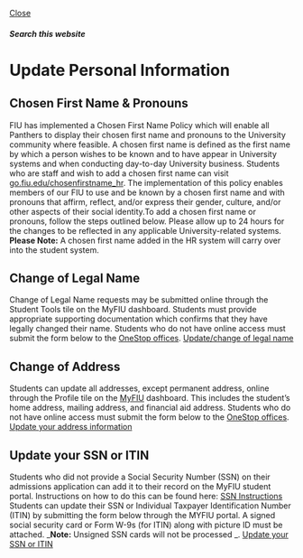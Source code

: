[ Close ](https://onestop.fiu.edu/registration/personal-records/update-personal-information/index.html)
##### Search this website
# Update Personal Information
## Chosen First Name & Pronouns
FIU has implemented a Chosen First Name Policy which will enable all Panthers to display their chosen first name and pronouns to the University community where feasible. A chosen first name is defined as the first name by which a person wishes to be known and to have appear in University systems and when conducting day-to-day University business. 
Students who are staff and wish to add a chosen first name can visit [go.fiu.edu/chosenfirstname_hr](https://hr.fiu.edu/employees-affiliates/life-events/#chosen-first-name). The implementation of this policy enables members of our FIU to use and be known by a chosen first name and with pronouns that affirm, reflect, and/or express their gender, culture, and/or other aspects of their social identity.To add a chosen first name or pronouns, follow the steps outlined below. Please allow up to 24 hours for the changes to be reflected in any applicable University-related systems.
**Please Note:** A chosen first name added in the HR system will carry over into the student system.
## Change of Legal Name
Change of Legal Name requests may be submitted online through the Student Tools tile on the MyFIU dashboard. Students must provide appropriate supporting documentation which confirms that they have legally changed their name. Students who do not have online access must submit the form below to the [OneStop offices](https://onestop.fiu.edu/contact/onestop/).
[Update/change of legal name](https://powerforms.docusign.net/da0b5d61-3269-41fe-8e7d-e745d6703a4b?env=na3&acct=7bc0192a-2fcf-424b-ba3d-0b21bd198cce&accountId=7bc0192a-2fcf-424b-ba3d-0b21bd198cce&recipientLang=en)
## Change of Address
Students can update all addresses, except permanent address, online through the Profile tile on the [MyFIU](https://my.fiu.edu/) dashboard. This includes the student’s home address, mailing address, and financial aid address. Students who do not have online access must submit the form below to the [OneStop offices](https://onestop.fiu.edu/contact/onestop/).
[Update your address information](https://powerforms.docusign.net/da0b5d61-3269-41fe-8e7d-e745d6703a4b?env=na3&acct=7bc0192a-2fcf-424b-ba3d-0b21bd198cce&accountId=7bc0192a-2fcf-424b-ba3d-0b21bd198cce&recipientLang=en)
## Update your SSN or ITIN
Students who did not provide a Social Security Number (SSN) on their admissions application can add it to their record on the MyFIU student portal. Instructions on how to do this can be found here: [SSN Instructions](https://onestop.fiu.edu/_assets/forms/ssn-instructions.pdf)
Students can update their SSN or Individual Taxpayer Identification Number (ITIN) by submitting the form below through the MYFIU portal. A signed social security card or Form W-9s (for ITIN) along with picture ID must be attached. _**Note:** Unsigned SSN cards will not be processed _.
[Update your SSN or ITIN](https://powerforms.docusign.net/da0b5d61-3269-41fe-8e7d-e745d6703a4b?env=na3&acct=7bc0192a-2fcf-424b-ba3d-0b21bd198cce&accountId=7bc0192a-2fcf-424b-ba3d-0b21bd198cce&recipientLang=en)
